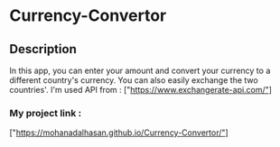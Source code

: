 # Currency-Convertor



## Description

In this app, you can enter your amount and convert your currency to a different country's currency. You can also easily exchange the two countries'. I'm used API from : ["https://www.exchangerate-api.com/"]

### My project link :
["https://mohanadalhasan.github.io/Currency-Convertor/"]
